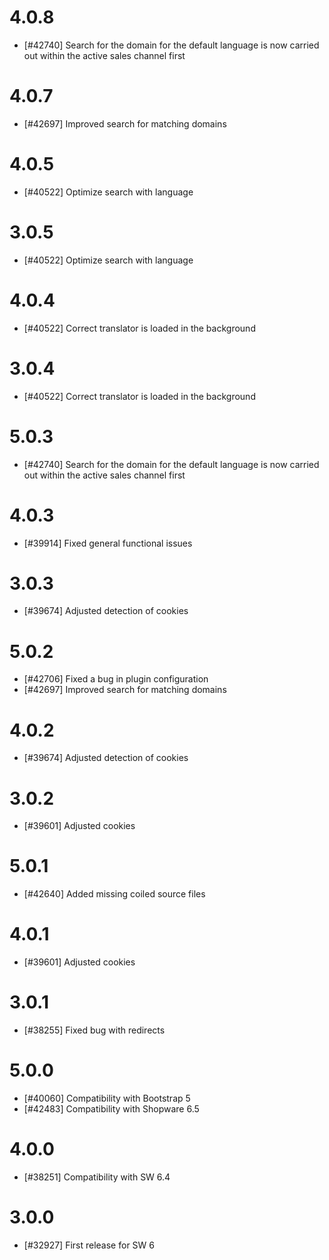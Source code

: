 # 4.0.8

- [#42740] Search for the domain for the default language is now carried out within the active sales channel first

# 4.0.7

- [#42697] Improved search for matching domains

# 4.0.5

- [#40522] Optimize search with language

# 3.0.5

- [#40522] Optimize search with language

# 4.0.4

- [#40522] Correct translator is loaded in the background

# 3.0.4

- [#40522] Correct translator is loaded in the background

# 5.0.3

- [#42740] Search for the domain for the default language is now carried out within the active sales channel first

# 4.0.3

- [#39914] Fixed general functional issues

# 3.0.3

- [#39674] Adjusted detection of cookies

# 5.0.2

- [#42706] Fixed a bug in plugin configuration
- [#42697] Improved search for matching domains

# 4.0.2

- [#39674] Adjusted detection of cookies

# 3.0.2

- [#39601] Adjusted cookies

# 5.0.1

- [#42640] Added missing coiled source files

# 4.0.1

- [#39601] Adjusted cookies

# 3.0.1

- [#38255] Fixed bug with redirects

# 5.0.0

- [#40060] Compatibility with Bootstrap 5
- [#42483] Compatibility with Shopware 6.5

# 4.0.0

- [#38251] Compatibility with SW 6.4

# 3.0.0

- [#32927] First release for SW 6

